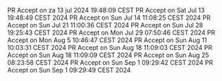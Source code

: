 PR Accept on za 13 jul 2024 19:48:09 CEST
PR Accept on Sat Jul 13 19:48:49 CEST 2024
PR Accept on Sun Jul 14 11:08:25 CEST 2024
PR Accept on Sun Jul 21 11:00:36 CEST 2024
PR Accept on Sun Jul 28 19:25:43 CEST 2024
PR Accept on Mon Jul 29 07:50:46 CEST 2024
PR Accept on Mon Aug  5 10:46:47 CEST 2024
PR Accept on Sun Aug 11 10:03:31 CEST 2024
PR Accept on Sun Aug 18 11:09:03 CEST 2024
PR Accept on Sun Aug 18 11:09:09 CEST 2024
PR Accept on Sun Aug 25 08:23:58 CEST 2024
PR Accept on Sun Sep  1 09:29:42 CEST 2024
PR Accept on Sun Sep  1 09:29:49 CEST 2024
